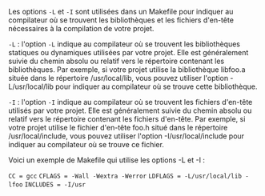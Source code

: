 Les options `-L` et `-I` sont utilisées dans un Makefile pour indiquer au compilateur où se trouvent les bibliothèques et les fichiers d'en-tête nécessaires à la compilation de votre projet.

`-L` : l'option `-L` indique au compilateur où se trouvent les bibliothèques statiques ou dynamiques utilisées par votre projet. Elle est généralement suivie du chemin absolu ou relatif vers le répertoire contenant les bibliothèques. Par exemple, si votre projet utilise la bibliothèque libfoo.a située dans le répertoire /usr/local/lib, vous pouvez utiliser l'option -L/usr/local/lib pour indiquer au compilateur où se trouve cette bibliothèque.

`-I` : l'option `-I` indique au compilateur où se trouvent les fichiers d'en-tête utilisés par votre projet. Elle est généralement suivie du chemin absolu ou relatif vers le répertoire contenant les fichiers d'en-tête. Par exemple, si votre projet utilise le fichier d'en-tête foo.h situé dans le répertoire /usr/local/include, vous pouvez utiliser l'option -I/usr/local/include pour indiquer au compilateur où se trouve ce fichier.

Voici un exemple de Makefile qui utilise les options -L et -I :

`CC = gcc`
`CFLAGS = -Wall -Wextra -Werror`
`LDFLAGS = -L/usr/local/lib -lfoo`
`INCLUDES = -I/usr`